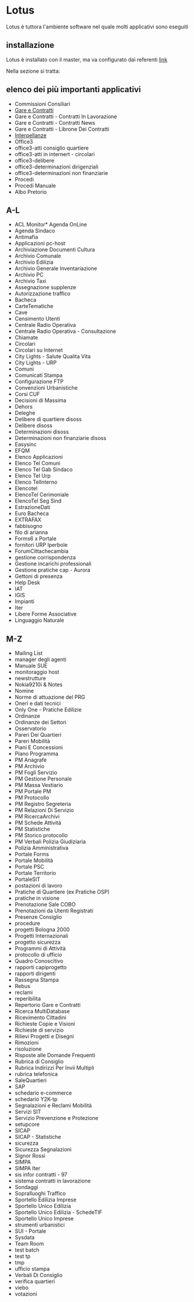 # Lotus

Lotus è tuttora l'ambiente software nel quale molti applicativi sono eseguiti

## installazione

Lotus è installato con il master, ma va configurato dai referenti [link](/soft/lotus/ ':target=_blank')

Nella sezione si tratta:

## elenco dei più importanti applicativi

* Commissioni Consiliari
* [Gare e Contratti](/soft/lotus/Gestione-delle-Gare-e-dei-Contratti/)
* Gare e Contratti - Contratti In Lavorazione
* Gare e Contratti - Contratti News
* Gare e Contratti - Librone Dei Contratti
* [Interpellanze](/soft/lotus/interpellanze)
* Office3
* office3-atti consiglio quartiere
* office3-atti in internert - circolari
* office3-delibere
* office3-determinazioni dirigenziali
* office3-determinazioni non finanziarie
* Procedi
* Procedi Manuale
* Albo Pretorio

## A-L

* ACL Monitor* Agenda OnLine
* Agenda Sindaco
* Antimafia
* Applicazioni  pc-host
* Archiviazione Documenti Cultura
* Archivio Comunale
* Archivio Edilizia
* Archivio Generale Inventariazione
* Archivio PC
* Archivio Taxi
* Assegnazione supplenze
* Autorizzazione traffico
* Bacheca
* CarteTematiche
* Cave
* Censimento Utenti
* Centrale Radio Operativa
* Centrale Radio Operativa - Consultazione
* Chiamate
* Circolari
* Circolari su Internet
* City Lights - Salute Qualita Vita
* City Lights - URP
* Comuni
* Comunicati Stampa
* Configurazione FTP
* Convenzioni Urbanistiche
* Corsi CUF
* Decisioni di Massima
* Dehors
* Deleghe
* Delibere di quartiere disoss
* Delibere disoss
* Determinazioni disoss
* Determinazioni non finanziarie disoss
* Easysinc
* EFQM
* Elenco Applicazioni
* Elenco Tel Comuni
* Elenco Tel Gab Sindaco
* Elenco Tel Urp
* Elenco TelInterno
* Elencotel
* ElencoTel Cerimoniale
* ElencoTel Seg Sind
* EstrazioneDati
* Euro Bacheca
* EXTRAFAX
* fabbisogno
* filo di arianna
* Forms6 x Portale
* fornitori URP Iperbole
* ForumCittachecambia
* gestione corrispondenza
* Gestione incarichi professionali
* Gestione pratiche cap - Aurora
* Gettoni di presenza
* Help Desk
* IAT
* IGIS
* Impianti
* Iter
* Libere Forme Associative
* Linguaggio Naturale
  
## M-Z

* Mailing List
* manager degli agenti
* Manuale SUE
* monitoraggio host
* newstrutture
* Nokia9210i & Notes
* Nomine
* Norme di attuazione del PRG
* Oneri e dati tecnici
* Only One - Pratiche Edilizie
* Ordinanze
* Ordinanze dei Settori
* Osservatorio
* Pareri Dei Quartieri
* Pareri Mobilità
* Piani E Concessioni
* Piano Programma
* PM Anagrafe
* PM Archivio
* PM Fogli Servizio
* PM Gestione Personale
* PM Massa Vestiario
* PM Portale PM
* PM Protocollo
* PM Registro Segreteria
* PM Relazioni Di Servizio
* PM RicercaArchivi
* PM Schede Attività
* PM Statistiche
* PM Storico protocollo
* PM Verbali Polizia Giudiziaria
* Polizia Amministrativa
* Portale Forms
* Portale Mobilità
* Portale PSC
* Portale Territorio
* PortaleSIT
* postazioni di lavoro
* Pratiche di Quartiere (ex Pratiche OSP)
* pratiche in visione
* Prenotazione Sale COBO
* Prenotazioni da Utenti Registrati
* Presenze Consiglio
* procedure
* progetti Bologna 2000
* Progetti Internazionali
* progetto sicurezza
* Programmi di Attività
* protocollo di ufficio
* Quadro Conoscitivo
* rapporti capiprogetto
* rapporti dirigenti
* Rassegna Stampa
* Rebus
* reclami
* reperibilita
* Repertorio Gare e Contratti
* Ricerca MultiDatabase
* Ricevimento Cittadini
* Richieste Copie e Visioni
* Richieste di servizio
* Rilievi Progetti e Disegni
* Rimozioni
* risoluzione
* Risposte alle Domande Frequenti
* Rubrica di Consiglio
* Rubrica Indirizzi Per Invii Multipli
* rubrica telefonica
* SaleQuartieri
* SAP
* schedario e-commerce
* schedario Y2K-tp
* Segnalazioni e Reclami Mobilità
* Servizi SIT
* Servizio Prevenzione e Protezione
* setupcore
* SICAP
* SICAP - Statistiche
* sicurezza
* Sicurezza Segnalazioni
* Signor Rossi
* SIMPA
* SIMPA Iter
* sis infor contratti - 97
* sistema contratti in lavorazione
* Sondaggi
* Sopralluoghi Traffico
* Sportello Edilizia Imprese
* Sportello Unico Edilizia
* Sportello Unico Edilizia - SchedeTIF
* Sportello Unico Imprese
* strumenti urbanistici
* SUI - Portale
* Sysdata
* Team Room
* test batch
* test tp
* tmp
* ufficio stampa
* Verbali Di Consiglio
* verifica quartieri
* viebo
* votazioni
  